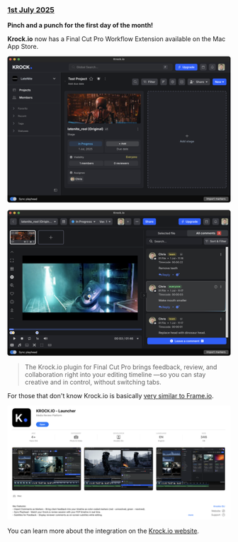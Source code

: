 ### [1st July 2025](/news/20250701)

**Pinch and a punch for the first day of the month!**

**Krock.io** now has a Final Cut Pro Workflow Extension available on the Mac App Store.

![](/static/krockio-fcp-01.png)

![](/static/krockio-fcp-02.png)

> The Krock.io plugin for Final Cut Pro brings feedback, review, and collaboration right into your editing timeline —so you can stay creative and in control, without switching tabs.

For those that don't know Krock.io is basically [very similar to Frame.io](https://krock.io/blog/frame-io-alternative-2025/).

![](/static/krockio-fcp.png)

You can learn more about the integration on the [Krock.io website](https://krock.io/finalcut-integration/).